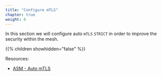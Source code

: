 ```yaml
---
title: "Configure mTLS"
chapter: true
weight: 6
---
```

In this section we will configure auto `mTLS` `STRICT` in order to improve the security within the mesh.

{{% children showhidden="false" %}}

Resources:
- [ASM - Auto mTLS](https://cloud.google.com/service-mesh/docs/by-example/mtls)